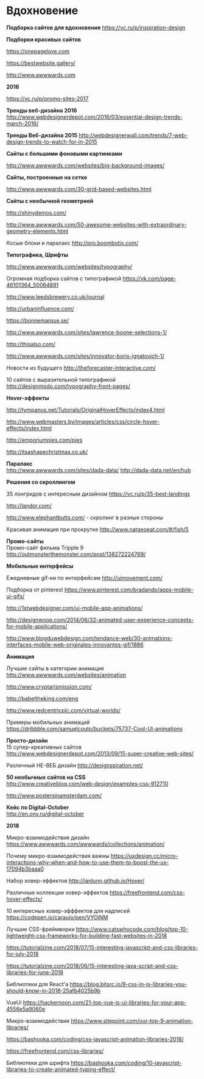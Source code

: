 
# Вдохновение

**Подборка сайтов  для вдохновения**
https://vc.ru/p/inspiration-design

**Подборки красивых сайтов**

https://onepagelove.com

https://bestwebsite.gallery/

http://www.awwwards.com

**2016**

https://vc.ru/p/promo-sites-2017

**Тренды веб-дизайна 2016** 
http://www.webdesignerdepot.com/2016/03/essential-design-trends-march-2016/


**Тренды Веб-дизайна 2015**
http://webdesignerwall.com/trends/7-web-design-trends-to-watch-for-in-2015


**Сайты с большими фоновыми картинками**

http://www.awwwards.com/websites/big-background-images/

**Сайты, построенные на сетке**<BR>

http://www.awwwards.com/30-grid-based-websites.html

**Сайты с необычной геометрией**<BR>

http://shinydemos.com/

http://www.awwwards.com/50-awesome-websites-with-extraordinary-geometry-elements.html

Косые блоки и паралакс
http://pro.boombotix.com/

**Типографика, Шрифты**

http://www.awwwards.com/websites/typography/

Огромная подборка сайтов с типографикой
https://vk.com/page-46101364_50064891

http://www.leedsbrewery.co.uk/journal

http://urbaninfluence.com/

https://bonnemarque.se/

http://www.awwwards.com/sites/lawrence-boone-selections-1/

http://thisalso.com/

http://www.awwwards.com/sites/innovator-boris-ignatovich-1/

Новости из будущего
http://theforecaster-interactive.com/



10 сайтов с выразительной типографикой
http://designmodo.com/typography-front-pages/

**Hover-эффекты**<BR>

http://tympanus.net/Tutorials/OriginalHoverEffects/index4.html

http://www.webmasters.by/images/articles/css/circle-hover-effects/index.html

http://emporiumpies.com/pies

http://itsashapechristmas.co.uk/

**Паралакс**<BR>
http://www.awwwards.com/sites/dada-data/
http://dada-data.net/en/hub

**Решения со скроллингом**<BR>

35 лонгридов с интересным дизайном
https://vc.ru/p/35-best-landings

http://landor.com/

http://www.elephantbutts.com/ - скролинг в разные стороны

Красивая анимация при прокрутке
http://www.natgeoeat.com/#/fish/5

**Промо-сайты**<BR>
Промо-сайт фильма Tripple 9
http://outmonsterthemonster.com/post/138272224769/

**Мобильные интерфейсы**

Ежедневные gif-ки по интерфейсам
http://uimovement.com/

Подборка от pinterest
https://www.pinterest.com/bradando/apps-mobile-ui-gifs/

http://1stwebdesigner.com/ui-mobile-app-animations/

http://designwoop.com/2014/06/32-animated-user-experience-concepts-for-mobile-applications/

http://www.blogduwebdesign.com/tendance-web/30-animations-interfaces-mobile-web-originales-innovantes-gif/1886

**Анимация**

Лучшие сайты в категории анимация<BR>
http://www.awwwards.com/websites/animation

http://www.cryptarismission.com/

http://babeltheking.com/eng

http://www.redcentricplc.com/virtual-worlds/

Примеры мобильных анимаций
https://dribbble.com/samuelcouto/buckets/75737-Cool-UI-animations


**Просто-дизайн**<BR>
15 супер-креативных сайтов
http://www.webdesignerdepot.com/2013/09/15-super-creative-web-sites/

Различный НЕ-ВЕБ дизайн
http://designspiration.net/

**50 необычных сайтов на CSS**<BR>
http://www.creativebloq.com/web-design/examples-css-912710

http://www.postersinamsterdam.com/

**Кейс по Digital-October**<BR>
http://en.ony.ru/digital-october

**2018**

Микро-взаимодействия дизайн
https://www.awwwards.com/awwwards/collections/animation/

Почему микро-взаимодействия важны
https://uxdesign.cc/micro-interactions-why-when-and-how-to-use-them-to-boost-the-ux-17094b3baaa0

Набор ховер-эффектов
http://ianlunn.github.io/Hover/

Различные коллекции ховер-эффектов
https://freefrontend.com/css-hover-effects/

10 интересных ховер-эфффектов для надписей
https://codepen.io/caraujo/pen/VYOjNM

Лучшие CSS-фреймворки
https://www.catswhocode.com/blog/top-10-lightweight-css-frameworks-for-building-fast-websites-in-2018

https://tutorialzine.com/2018/07/15-interesting-javascript-and-css-libraries-for-july-2018

https://tutorialzine.com/2018/06/15-interesting-java-script-and-css-libraries-for-june-2018

Библиотеки для React'a
https://blog.bitsrc.io/9-css-in-js-libraries-you-should-know-in-2018-25afb4025b9b

VueUi
https://hackernoon.com/21-top-vue-js-ui-libraries-for-your-app-4556e5a9060e

Микро-взаимодействия
https://www.sitepoint.com/our-top-9-animation-libraries/

https://bashooka.com/coding/css-javascript-animation-libraries-2018/

https://freefrontend.com/css-libraries/

Библиотеки для шрифта
https://bashooka.com/coding/10-javascript-libraries-to-create-animated-typing-effect/
